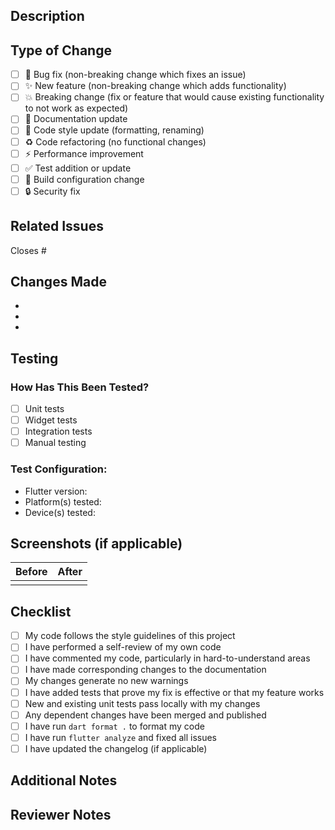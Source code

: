 ## Description

<!-- Provide a brief description of the changes in this PR -->

## Type of Change

<!-- Mark the relevant option with an "x" -->

- [ ] 🐛 Bug fix (non-breaking change which fixes an issue)
- [ ] ✨ New feature (non-breaking change which adds functionality)
- [ ] 💥 Breaking change (fix or feature that would cause existing functionality to not work as expected)
- [ ] 📝 Documentation update
- [ ] 🎨 Code style update (formatting, renaming)
- [ ] ♻️ Code refactoring (no functional changes)
- [ ] ⚡ Performance improvement
- [ ] ✅ Test addition or update
- [ ] 🔧 Build configuration change
- [ ] 🔒 Security fix

## Related Issues

<!-- Link related issues here using #issue_number -->

Closes #

## Changes Made

<!-- List the main changes made in this PR -->

-
-
-

## Testing

<!-- Describe the tests you ran and how to reproduce them -->

### How Has This Been Tested?

- [ ] Unit tests
- [ ] Widget tests
- [ ] Integration tests
- [ ] Manual testing

### Test Configuration:

- Flutter version:
- Platform(s) tested:
- Device(s) tested:

## Screenshots (if applicable)

<!-- Add screenshots to demonstrate UI changes -->

| Before | After |
| ------ | ----- |
|        |       |

## Checklist

<!-- Mark completed items with an "x" -->

- [ ] My code follows the style guidelines of this project
- [ ] I have performed a self-review of my own code
- [ ] I have commented my code, particularly in hard-to-understand areas
- [ ] I have made corresponding changes to the documentation
- [ ] My changes generate no new warnings
- [ ] I have added tests that prove my fix is effective or that my feature works
- [ ] New and existing unit tests pass locally with my changes
- [ ] Any dependent changes have been merged and published
- [ ] I have run `dart format .` to format my code
- [ ] I have run `flutter analyze` and fixed all issues
- [ ] I have updated the changelog (if applicable)

## Additional Notes

<!-- Add any additional notes, concerns, or questions for reviewers -->

## Reviewer Notes

<!-- Leave this section for reviewers -->
